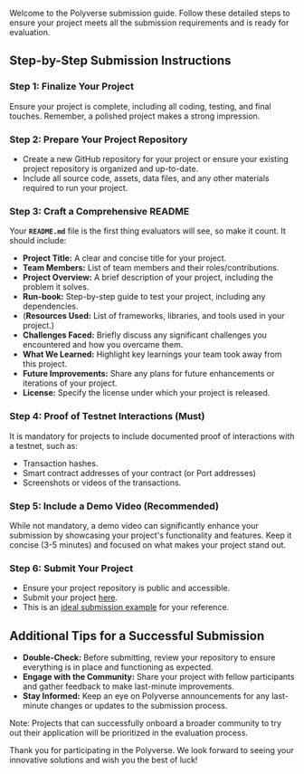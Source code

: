 Welcome to the Polyverse submission guide. Follow these detailed steps to ensure your project meets all the submission requirements and is ready for evaluation.

## **Step-by-Step Submission Instructions**

### **Step 1: Finalize Your Project**

Ensure your project is complete, including all coding, testing, and final touches. Remember, a polished project makes a strong impression.

### **Step 2: Prepare Your Project Repository**

- Create a new GitHub repository for your project or ensure your existing project repository is organized and up-to-date.
- Include all source code, assets, data files, and any other materials required to run your project.

### **Step 3: Craft a Comprehensive README**

Your **`README.md`** file is the first thing evaluators will see, so make it count. It should include:

- **Project Title:** A clear and concise title for your project.
- **Team Members:** List of team members and their roles/contributions.
- **Project Overview:** A brief description of your project, including the problem it solves.
- **Run-book:** Step-by-step guide to test your project, including any dependencies.
- (**Resources Used:** List of frameworks, libraries, and tools used in your project.)
- **Challenges Faced:** Briefly discuss any significant challenges you encountered and how you overcame them.
- **What We Learned:** Highlight key learnings your team took away from this project.
- **Future Improvements:** Share any plans for future enhancements or iterations of your project.
- **License:** Specify the license under which your project is released.

### **Step 4: Proof of Testnet Interactions (Must)**

It is mandatory for projects to include documented proof of interactions with a testnet, such as:

- Transaction hashes.
- Smart contract addresses of your contract (or Port addresses)
- Screenshots or videos of the transactions.

### **Step 5: Include a Demo Video (Recommended)**

While not mandatory, a demo video can significantly enhance your submission by showcasing your project's functionality and features. Keep it concise (3-5 minutes) and focused on what makes your project stand out.

### **Step 6: Submit Your Project**

- Ensure your project repository is public and accessible.
- Submit your project [here](https://docs.google.com/forms/d/e/1FAIpQLSfRLX9lhmDrx4-QdyxOx8d5TtfdJmqhzSbecGaFFZxm_AZMqg/viewform?usp=sf_link).
- This is an [ideal submission example](https://github.com/tmsdkeys/pit-submission) for your reference. 

## **Additional Tips for a Successful Submission**

- **Double-Check:** Before submitting, review your repository to ensure everything is in place and functioning as expected.
- **Engage with the Community:** Share your project with fellow participants and gather feedback to make last-minute improvements.
- **Stay Informed:** Keep an eye on Polyverse announcements for any last-minute changes or updates to the submission process.

Note: Projects that can successfully onboard a broader community to try out their application will be prioritized in the evaluation process.

Thank you for participating in the Polyverse. We look forward to seeing your innovative solutions and wish you the best of luck!

